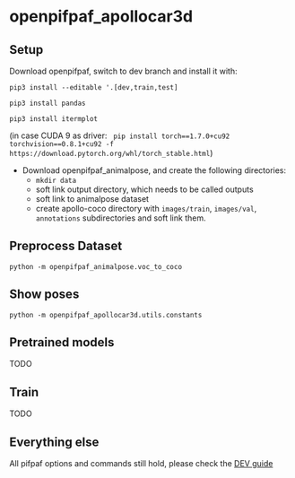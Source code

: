 # openpifpaf_apollocar3d

## Setup
Download openpifpaf, switch to dev branch and install it with:

`pip3 install --editable '.[dev,train,test]`

`pip3 install pandas`

`pip3 install itermplot`

(in case CUDA 9 as driver: 
` pip install torch==1.7.0+cu92 torchvision==0.8.1+cu92 -f https://download.pytorch.org/whl/torch_stable.html`)

* Download openpifpaf_animalpose, and create the following directories:
    * `mkdir data`
    * soft link output directory, which needs to be called outputs
    * soft link to animalpose dataset
    * create apollo-coco directory with `images/train`, `images/val`, `annotations` subdirectories and soft link them.
    
    
## Preprocess Dataset
`python -m openpifpaf_animalpose.voc_to_coco` 

## Show poses
`python -m openpifpaf_apollocar3d.utils.constants`

## Pretrained models
TODO

## Train
TODO

## Everything else
All pifpaf options and commands still hold, please check the 
[DEV guide](https://vita-epfl.github.io/openpifpaf/dev/intro.html)
